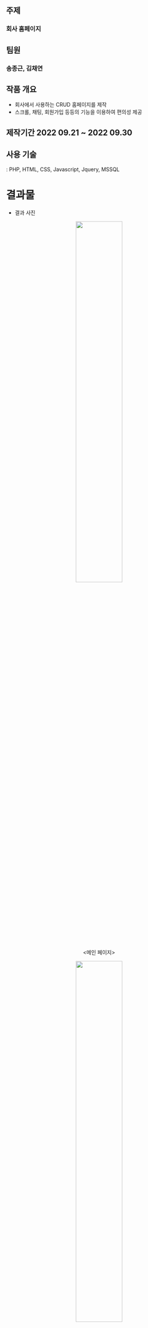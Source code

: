 ## 주제
### 회사 홈페이지

## 팀원
### 송종근, 김채연

## 작품 개요 
- 회사에서 사용하는 CRUD 홈페이지를 제작
- 스크롤, 채팅, 회원가입 등등의 기능을 이용하여 편의성 제공

## 제작기간 2022 09.21 ~ 2022 09.30

## 사용 기술
: PHP, HTML, CSS, Javascript, Jquery, MSSQL


# 결과물 
- 결과 사진
<p align="center"><img src = "https://user-images.githubusercontent.com/107012295/201587194-434dc835-eab6-480e-931e-84a06d0bd558.png" width="50%" height="50%" ></p>
<p align="center"><메인 페이지></p>
<p align="center"><img src = "https://user-images.githubusercontent.com/107012295/201587244-a29395e2-ebfc-4e94-a4fb-1914940861be.png" width="50%" height="50%" ></p>
<p align="center"><회원가입></p>
<p align="center"><img src = "https://user-images.githubusercontent.com/107012295/201587179-29d15644-b748-4fc0-8715-131ac6161dab.png" width="50%" height="50%" ></p>
<p align="center"><게시판></p>
<p align="center"><img src = "https://user-images.githubusercontent.com/107012295/201587222-c1c925ad-27d2-480d-9ddf-93ad720fe977.png" width="50%" height="50%" ></p>
<p align="center"><슬라이드></p>
 
 

